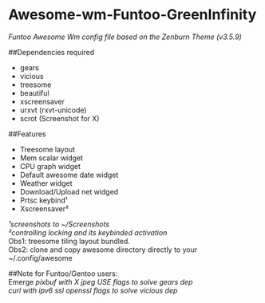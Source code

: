 # Awesome-wm-Funtoo-GreenInfinity
_Funtoo Awesome Wm config file based on the Zenburn Theme (v3.5.9)_

##Dependencies required 
- gears                    
- vicious                  
- treesome                 
- beautiful               
- xscreensaver              
- urxvt (rxvt-unicode)     
- scrot (Screenshot for X) 

##Features
- Treesome layout              
- Mem scalar widget            
- CPU graph widget            
- Default awesome date widget  
- Weather widget               
- Download/Upload net widged   
- Prtsc keybind¹               
- Xscreensaver²                

_¹screenshots to ~/Screenshots_  
_²controlling locking and its keybinded activation_    
Obs1: treesome tiling layout bundled.  
Obs2: clone and copy awesome directory directly to your ~/.config/awesome  

##Note for Funtoo/Gentoo users:  
Emerge
_pixbuf with X jpeg USE flags to solve gears dep_  
_curl with ipv6 ssl openssl flags to solve vicious dep_  
